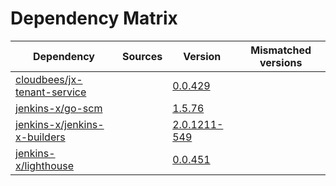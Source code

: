 # Dependency Matrix

Dependency | Sources | Version | Mismatched versions
---------- | ------- | ------- | -------------------
[cloudbees/jx-tenant-service](https://github.com/cloudbees/jx-tenant-service) |  | [0.0.429](https://github.com/cloudbees/jx-tenant-service/releases/tag/v0.0.429) | 
[jenkins-x/go-scm](https://github.com/jenkins-x/go-scm) |  | [1.5.76]() | 
[jenkins-x/jenkins-x-builders](https://github.com/jenkins-x/jenkins-x-builders) |  | [2.0.1211-549]() | 
[jenkins-x/lighthouse](https://github.com/jenkins-x/lighthouse) |  | [0.0.451]() | 
